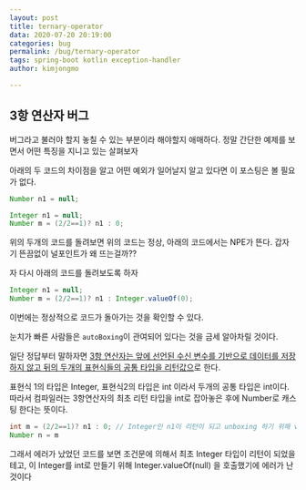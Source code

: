 ```yaml
---
layout: post
title: ternary-operator
data: 2020-07-20 20:19:00
categories: bug
permalink: /bug/ternary-operator
tags: spring-boot kotlin exception-handler
author: kimjongmo

---
```


## 3항 연산자 버그

버그라고 불러야 할지 놓칠 수 있는 부분이라 해야할지 애매하다. 정말 간단한 예제를 보면서 어떤 특징을 지니고 있는 살펴보자

아래의 두 코드의 차이점을 알고 어떤 예외가 일어날지 알고 있다면 이 포스팅은 볼 필요가 없다.

```java
Number n1 = null;
```



```java
Integer n1 = null;
Number m = (2/2==1)? n1 : 0;
```



위의 두개의 코드를 돌려보면 위의 코드는 정상, 아래의 코드에서는 NPE가 뜬다. 갑자기 뜬끔없이 널포인트가 왜 뜨는걸까??

자 다시 아래의 코드를 돌려보도록 하자

```java
Integer n1 = null;
Number m = (2/2==1)? n1 : Integer.valueOf(0);
```

이번에는 정상적으로 코드가 돌아가는 것을 확인할 수 있다.

눈치가 빠른 사람들은 `autoBoxing`이 관여되어 있다는 것을 금세 알아차릴 것이다.



일단 정답부터 말하자면 <u>3항 연산자는 앞에 선언된 수신 변수를 기반으로 데이터를 저장하지 않고 뒤의 두개의 표현식들의 공통 타입을 리턴값으</u>로 한다.

표현식 1의 타입은 Integer, 표현식2의 타입은 int 이라서 두개의 공통 타입은 int이다. 따라서 컴파일러는 3항연산자의 최초 리턴 타입을 int로 잡아놓은 후에 Number로 캐스팅 한다는 뜻이다. 

```java
int m = (2/2==1)? n1 : 0; // Integer인 n1이 리턴이 되고 unboxing 하기 위해 valueOf()가 호출
Number n = m
```

그래서 에러가 났었던 코드를 보면 조건문에 의해서 최초 Integer 타입이 리턴이 되었을테고, 이 Integer를 int로 만들기 위해 Integer.valueOf(null) 을 호출했기에 에러가 난 것이다

